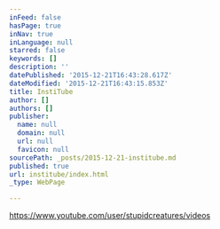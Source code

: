 ```yaml
---
inFeed: false
hasPage: true
inNav: true
inLanguage: null
starred: false
keywords: []
description: ''
datePublished: '2015-12-21T16:43:28.617Z'
dateModified: '2015-12-21T16:43:15.853Z'
title: InstiTube
author: []
authors: []
publisher:
  name: null
  domain: null
  url: null
  favicon: null
sourcePath: _posts/2015-12-21-institube.md
published: true
url: institube/index.html
_type: WebPage

---
```

https://www.youtube.com/user/stupidcreatures/videos